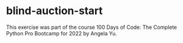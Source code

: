 # blind-auction-start
This exercise was part of the course 100 Days of Code: The Complete Python Pro Bootcamp for 2022 by Angela Yu.

